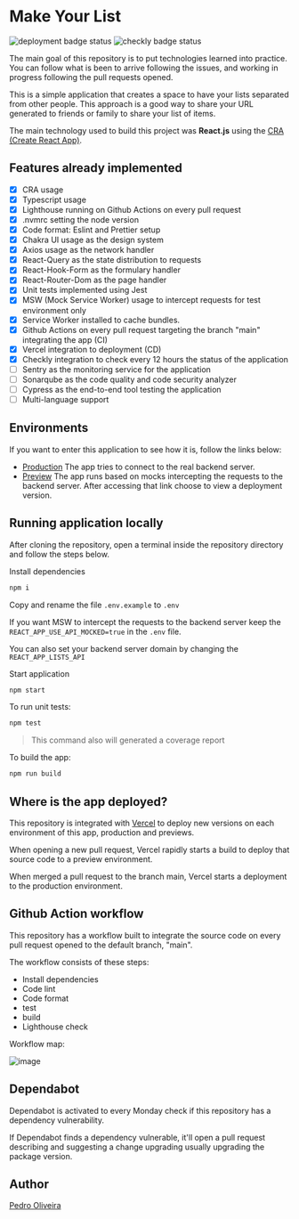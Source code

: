 # Make Your List

![deployment badge status](https://vercelbadge.vercel.app/api/pedroSoaresll/wedding-gifts)
![checkly badge status](https://api.checklyhq.com/v1/badges/checks/44cf6b91-3576-42fe-bed2-ca5de9fd7122?style=flat&theme=default&responseTime=true)

The main goal of this repository is to put technologies learned into practice. You can follow what is been to arrive following the issues, and working in progress following the pull requests opened.

This is a simple application that creates a space to have your lists separated from other people. This approach is a good way to share your URL generated to friends or family to share your list of items.

The main technology used to build this project was **React.js** using the [CRA (Create React App)](https://create-react-app.dev).

## Features already implemented

- [x] CRA usage
- [x] Typescript usage
- [x] Lighthouse running on Github Actions on every pull request
- [x] .nvmrc setting the node version
- [x] Code format: Eslint and Prettier setup
- [x] Chakra UI usage as the design system
- [x] Axios usage as the network handler
- [x] React-Query as the state distribution to requests
- [x] React-Hook-Form as the formulary handler
- [x] React-Router-Dom as the page handler
- [x] Unit tests implemented using Jest
- [x] MSW (Mock Service Worker) usage to intercept requests for test environment only
- [x] Service Worker installed to cache bundles.
- [x] Github Actions on every pull request targeting the branch "main" integrating the app (CI)
- [x] Vercel integration to deployment (CD)
- [x] Checkly integration to check every 12 hours the status of the application
- [ ] Sentry as the monitoring service for the application
- [ ] Sonarqube as the code quality and code security analyzer
- [ ] Cypress as the end-to-end tool testing the application
- [ ] Multi-language support

## Environments

If you want to enter this application to see how it is, follow the links below:

- [Production](https://makeyourlist.vercel.app/) The app tries to connect to the real backend server.
- [Preview](https://github.com/pedroSoaresll/make-your-list/deployments/activity_log?environment=Preview) The app runs based on mocks intercepting the requests to the backend server. After accessing that link choose to view a deployment version.

## Running application locally

After cloning the repository, open a terminal inside the repository directory and follow the steps below.

Install dependencies

```sh
npm i
```

Copy and rename the file `.env.example` to `.env`

If you want MSW to intercept the requests to the backend server keep the `REACT_APP_USE_API_MOCKED=true` in the `.env` file.

You can also set your backend server domain by changing the `REACT_APP_LISTS_API`

Start application

```sh
npm start
```

To run unit tests:

```sh
npm test
```

> This command also will generated a coverage report

To build the app:

```sh
npm run build
```

## Where is the app deployed?

This repository is integrated with [Vercel](https://vercel.com) to deploy new versions on each environment of this app, production and previews.

When opening a new pull request, Vercel rapidly starts a build to deploy that source code to a preview environment.

When merged a pull request to the branch main, Vercel starts a deployment to the production environment.

## Github Action workflow

This repository has a workflow built to integrate the source code on every pull request opened to the default branch, "main".

The workflow consists of these steps:

- Install dependencies
- Code lint
- Code format
- test
- build
- Lighthouse check

Workflow map:

![image](https://user-images.githubusercontent.com/11558773/186775163-04809fba-219b-4acd-9a11-2a8cbdee98d2.png)

## Dependabot

Dependabot is activated to every Monday check if this repository has a dependency vulnerability.

If Dependabot finds a dependency vulnerable, it'll open a pull request describing and suggesting a change upgrading usually upgrading the package version.

## Author

[Pedro Oliveira](https://github.com/pedroSoaresll)
